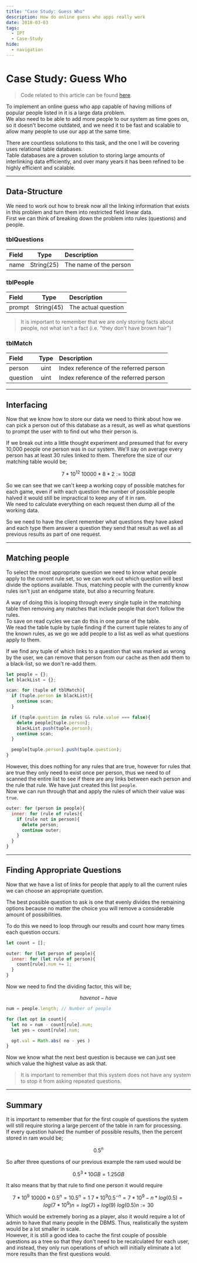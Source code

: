 ```yaml
---
title: "Case Study: Guess Who"
description: How do online guess who apps really work
date: 2018-03-03
tags:
  - IPT
  - Case-Study
hide:
  - navigation
---
```


# Case Study: Guess Who

> Code related to this article can be found [here](https://github.com/AjaniBilby/AjaniBilby.github.io/tree/master/code/7).

To implement an online guess who app capable of having millions of popular people listed in it is a large data problem.  
We also need to be able to add more people to our system as time goes on, so it doesn't become outdated, and we need it to be fast and scalable to allow many people to use our app at the same time.  

There are countless solutions to this task, and the one I will be covering uses relational table databases.  
Table databases are a proven solution to storing large amounts of interlinking data efficiently, and over many years it has been refined to be highly efficient and scalable.

---

## Data-Structure
We need to work out how to break now all the linking information that exists in this problem and turn them into restricted field linear data.  
First we can think of breaking down the problem into rules (questions) and people.

### tblQuestions
| Field | Type | Description |
|:--|:--:|:--|
name | String(25) | The name of the person

### tblPeople
| Field | Type | Description |
|:--|:--:|:--|
prompt | String(45) | The actual question

> It is important to remember that we are only storing facts about people, not what isn't a fact (i.e. "they don't have brown hair")

### tblMatch
| Field | Type | Description |
|:--|:--:|:--|
person | uint | Index reference of the referred person
question | uint | Index reference of the referred person

---

## Interfacing
Now that we know how to store our data we need to think about how we can pick a person out of this database as a result, as well as what questions to prompt the user with to find out who their person is.  

If we break out into a little thought experiment and presumed that for every 10,000 people one person was in our system. We'll say on average every person has at least 30 rules linked to them. Therefore the size of our matching table would be;
```math
{ 7 * 10 ^ 12 } \ 10000 * 8 * 2 := 10GB
```
So we can see that we can't keep a working copy of possible matches for each game, even if with each question the number of possible people halved it would still be impractical to keep any of it in ram.  
We need to calculate everything on each request then dump all of the working data.

So we need to have the client remember what questions they have asked and each type them answer a question they send that result as well as all previous results as part of one request.

---

## Matching people
To select the most appropriate question we need to know what people apply to the current rule set, so we can work out which question will best divide the options available. Thus, matching people with the currently know rules isn't just an endgame state, but also a recurring feature.

A way of doing this is looping through every single tuple in the matching table then removing any matches that include people that don't follow the rules.  
To save on read cycles we can do this in one parse of the table.  
We read the table tuple by tuple finding if the current tuple relates to any of the known rules, as we go we add people to a list as well as what questions apply to them.  

If we find any tuple of which links to a question that was marked as wrong by the user, we can remove that person from our cache as then add them to a black-list, so we don't re-add them.  
```javascript
let people = {};
let blackList = {};

scan: for (tuple of tblMatch){
  if (tuple.person in blackList){
    continue scan;
  }

  if (tuple.question in rules && rule.value === false){
    delete people[tuple.person];
    blackList.push(tuple.person);
    continue scan;
  }

  people[tuple.person].push(tuple.question);
}
```

However, this does nothing for any rules that are true, however for rules that are true they only need to exist once per person, thus we need to of scanned the entire list to see if there are any links between each person and the rule that rule. We have just created this list ``people``.  
Now we can run through that and apply the rules of which their value was ``true``.
```javascript
outer: for (person in people){
  inner: for (rule of rules){
    if (rule not in person){
      delete person;
      continue outer;
    }
  }
}
```

---

## Finding Appropriate Questions
Now that we have a list of links for people that apply to all the current rules we can choose an appropriate question.

The best possible question to ask is one that evenly divides the remaining options because no matter the choice you will remove a considerable amount of possibilities.  

To do this we need to loop through our results and count how many times each question occurs.
```javascript
let count = [];

outer: for (let person of people){
  inner: for (let rule of person){
    count[rule].num += 1;
  }
}
```

Now we need to find the dividing factor, this will be;
```math
have not - have
```
```javascript
num = people.length; // Number of people

for (let opt in count){
  let no = num - count[rule].num;
  let yes = count[rule].num;

  opt.val = Math.abs( no - yes )
}
```

Now we know what the next best question is because we can just see which value the highest value as ask that.
> It is important to remember that this system does not have any system to stop it from asking repeated questions.

---

## Summary
It is important to remember that for the first couple of questions the system will still require storing a large percent of the table in ram for processing.  
If every question halved the number of possible results, then the percent stored in ram would be;
```math
0.5^n
```

So after three questions of our previous example the ram used would be
```math
0.5^3 * 10GB = 1.25GB
```

It also means that by that rule to find one person it would require
```math
{7 * 10^9} \ 10000 * 0.5^n = 1
0.5^n = 1 \ {7 * 10^9}
0.5^{-n} = 7 * 10^9
-n * log(0.5) = log(7  * 10^9)
n = { log(7) + log(9) } \ {log(0.5)}

n := 30
```

Which would be extremely boring as a player, also it would require a lot of admin to have that many people in the DBMS. Thus, realistically the system would be a lot smaller in scale.  
However, it is still a good idea to cache the first couple of possible questions as a tree so that they don't need to be recalculated for each user, and instead, they only run operations of which will initially eliminate a lot more results than the first questions would.